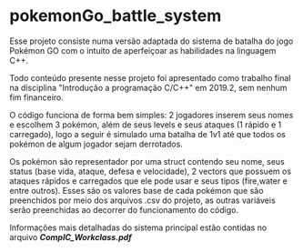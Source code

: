 # pokemonGo_battle_system

Esse projeto consiste numa versão adaptada do sistema de batalha do jogo Pokémon GO com o intuito de aperfeiçoar as habilidades na linguagem C++.

Todo conteúdo presente nesse projeto foi apresentado como trabalho final na disciplina "Introdução a programação C/C++" em 2019.2, sem nenhum fim financeiro.

O código funciona de forma bem simples: 2 jogadores inserem seus nomes e escolhem 3 pokémon, além de seus levels e seus ataques (1 rápido e 1 carregado), logo a seguir é simulado uma batalha de 1v1 até que todos os pokémon de algum jogador sejam derrotados.

Os pokémon são representador por uma struct contendo seu nome, seus status (base vida, ataque, defesa e velocidade), 2 vectors que possuem os ataques rápidos e carregados que ele pode usar e seus tipos (fire,water e entre outros). Esses são os valores base de cada pokémon que são preenchidos por meio dos arquivos .csv do projeto, as outras variáveis serão preenchidas ao decorrer do funcionamento do código.

Informações mais detalhadas do sistema principal estão contidas no arquivo ***CompIC_Workclass.pdf***
